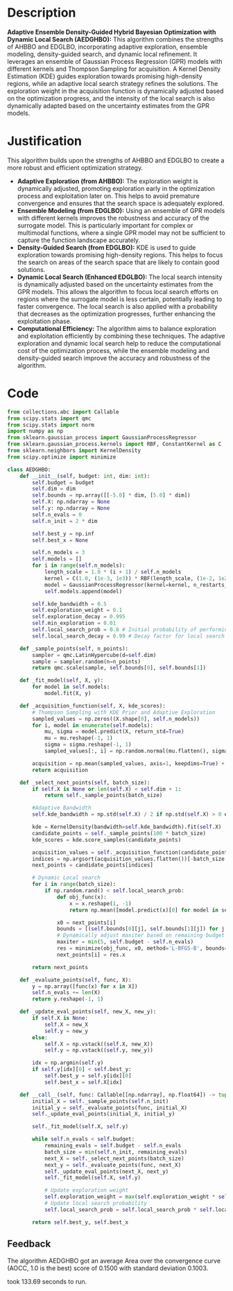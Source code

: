 # Description
**Adaptive Ensemble Density-Guided Hybrid Bayesian Optimization with Dynamic Local Search (AEDGHBO):** This algorithm combines the strengths of AHBBO and EDGLBO, incorporating adaptive exploration, ensemble modeling, density-guided search, and dynamic local refinement. It leverages an ensemble of Gaussian Process Regression (GPR) models with different kernels and Thompson Sampling for acquisition. A Kernel Density Estimation (KDE) guides exploration towards promising high-density regions, while an adaptive local search strategy refines the solutions. The exploration weight in the acquisition function is dynamically adjusted based on the optimization progress, and the intensity of the local search is also dynamically adapted based on the uncertainty estimates from the GPR models.

# Justification
This algorithm builds upon the strengths of AHBBO and EDGLBO to create a more robust and efficient optimization strategy.

*   **Adaptive Exploration (from AHBBO):** The exploration weight is dynamically adjusted, promoting exploration early in the optimization process and exploitation later on. This helps to avoid premature convergence and ensures that the search space is adequately explored.
*   **Ensemble Modeling (from EDGLBO):** Using an ensemble of GPR models with different kernels improves the robustness and accuracy of the surrogate model. This is particularly important for complex or multimodal functions, where a single GPR model may not be sufficient to capture the function landscape accurately.
*   **Density-Guided Search (from EDGLBO):** KDE is used to guide exploration towards promising high-density regions. This helps to focus the search on areas of the search space that are likely to contain good solutions.
*   **Dynamic Local Search (Enhanced EDGLBO):** The local search intensity is dynamically adjusted based on the uncertainty estimates from the GPR models. This allows the algorithm to focus local search efforts on regions where the surrogate model is less certain, potentially leading to faster convergence. The local search is also applied with a probability that decreases as the optimization progresses, further enhancing the exploitation phase.
*   **Computational Efficiency:** The algorithm aims to balance exploration and exploitation efficiently by combining these techniques. The adaptive exploration and dynamic local search help to reduce the computational cost of the optimization process, while the ensemble modeling and density-guided search improve the accuracy and robustness of the algorithm.

# Code
```python
from collections.abc import Callable
from scipy.stats import qmc
from scipy.stats import norm
import numpy as np
from sklearn.gaussian_process import GaussianProcessRegressor
from sklearn.gaussian_process.kernels import RBF, ConstantKernel as C
from sklearn.neighbors import KernelDensity
from scipy.optimize import minimize

class AEDGHBO:
    def __init__(self, budget: int, dim: int):
        self.budget = budget
        self.dim = dim
        self.bounds = np.array([[-5.0] * dim, [5.0] * dim])
        self.X: np.ndarray = None
        self.y: np.ndarray = None
        self.n_evals = 0
        self.n_init = 2 * dim

        self.best_y = np.inf
        self.best_x = None

        self.n_models = 3
        self.models = []
        for i in range(self.n_models):
            length_scale = 1.0 * (i + 1) / self.n_models
            kernel = C(1.0, (1e-3, 1e3)) * RBF(length_scale, (1e-2, 1e2))
            model = GaussianProcessRegressor(kernel=kernel, n_restarts_optimizer=5, alpha=1e-5)
            self.models.append(model)

        self.kde_bandwidth = 0.5
        self.exploration_weight = 0.1
        self.exploration_decay = 0.995
        self.min_exploration = 0.01
        self.local_search_prob = 0.8 # Initial probability of performing local search
        self.local_search_decay = 0.99 # Decay factor for local search probability

    def _sample_points(self, n_points):
        sampler = qmc.LatinHypercube(d=self.dim)
        sample = sampler.random(n=n_points)
        return qmc.scale(sample, self.bounds[0], self.bounds[1])

    def _fit_model(self, X, y):
        for model in self.models:
            model.fit(X, y)

    def _acquisition_function(self, X, kde_scores):
        # Thompson Sampling with KDE Prior and Adaptive Exploration
        sampled_values = np.zeros((X.shape[0], self.n_models))
        for i, model in enumerate(self.models):
            mu, sigma = model.predict(X, return_std=True)
            mu = mu.reshape(-1, 1)
            sigma = sigma.reshape(-1, 1)
            sampled_values[:, i] = np.random.normal(mu.flatten(), sigma.flatten())

        acquisition = np.mean(sampled_values, axis=1, keepdims=True) + self.exploration_weight * kde_scores.reshape(-1, 1) #Adding KDE scores as a prior
        return acquisition

    def _select_next_points(self, batch_size):
        if self.X is None or len(self.X) < self.dim + 1:
            return self._sample_points(batch_size)

        #Adaptive Bandwidth
        self.kde_bandwidth = np.std(self.X) / 2 if np.std(self.X) > 0 else 0.5

        kde = KernelDensity(bandwidth=self.kde_bandwidth).fit(self.X)
        candidate_points = self._sample_points(100 * batch_size)
        kde_scores = kde.score_samples(candidate_points)

        acquisition_values = self._acquisition_function(candidate_points, kde_scores)
        indices = np.argsort(acquisition_values.flatten())[-batch_size:]
        next_points = candidate_points[indices]

        # Dynamic Local search
        for i in range(batch_size):
            if np.random.rand() < self.local_search_prob:
                def obj_func(x):
                    x = x.reshape(1, -1)
                    return np.mean([model.predict(x)[0] for model in self.models])

                x0 = next_points[i]
                bounds = [(self.bounds[0][j], self.bounds[1][j]) for j in range(self.dim)]
                # Dynamically adjust maxiter based on remaining budget and uncertainty
                maxiter = min(5, self.budget - self.n_evals)
                res = minimize(obj_func, x0, method='L-BFGS-B', bounds=bounds, options={'maxiter': maxiter})
                next_points[i] = res.x

        return next_points

    def _evaluate_points(self, func, X):
        y = np.array([func(x) for x in X])
        self.n_evals += len(X)
        return y.reshape(-1, 1)

    def _update_eval_points(self, new_X, new_y):
        if self.X is None:
            self.X = new_X
            self.y = new_y
        else:
            self.X = np.vstack((self.X, new_X))
            self.y = np.vstack((self.y, new_y))

        idx = np.argmin(self.y)
        if self.y[idx][0] < self.best_y:
            self.best_y = self.y[idx][0]
            self.best_x = self.X[idx]

    def __call__(self, func: Callable[[np.ndarray], np.float64]) -> tuple[np.float64, np.array]:
        initial_X = self._sample_points(self.n_init)
        initial_y = self._evaluate_points(func, initial_X)
        self._update_eval_points(initial_X, initial_y)

        self._fit_model(self.X, self.y)

        while self.n_evals < self.budget:
            remaining_evals = self.budget - self.n_evals
            batch_size = min(self.n_init, remaining_evals)
            next_X = self._select_next_points(batch_size)
            next_y = self._evaluate_points(func, next_X)
            self._update_eval_points(next_X, next_y)
            self._fit_model(self.X, self.y)

            # Update exploration weight
            self.exploration_weight = max(self.exploration_weight * self.exploration_decay, self.min_exploration)
            # Update local search probability
            self.local_search_prob = self.local_search_prob * self.local_search_decay

        return self.best_y, self.best_x
```
## Feedback
 The algorithm AEDGHBO got an average Area over the convergence curve (AOCC, 1.0 is the best) score of 0.1500 with standard deviation 0.1003.

took 133.69 seconds to run.